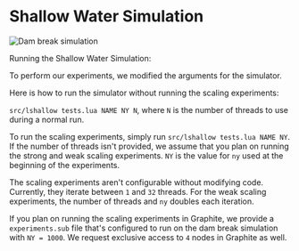 # Shallow Water Simulation

![Dam break simulation](https://github.com/cs5220-f20/shallow-water/blob/main/img/dam_break.gif)

Running the Shallow Water Simulation:

To perform our experiments, we modified the arguments for the simulator. 

Here is how to run the simulator without running the scaling experiments:

`src/lshallow tests.lua NAME NY N`, where `N` is the number of threads to use during a normal run.

To run the scaling experiments, simply run
`src/lshallow tests.lua NAME NY`. If the number of threads isn't provided, we assume that you plan on running the strong and weak scaling experiments. `NY` is the value for `ny` used at the beginning of the experiments.

The scaling experiments aren't configurable without modifying code. Currently, they iterate between `1` and `32` threads. For the weak scaling experiments,
the number of threads and `ny` doubles each iteration.

If you plan on running the scaling experiments in Graphite, we provide a `experiments.sub` file that's configured to run on the dam break simulation with `NY = 1000`.
We request exclusive access to `4` nodes in Graphite as well.
